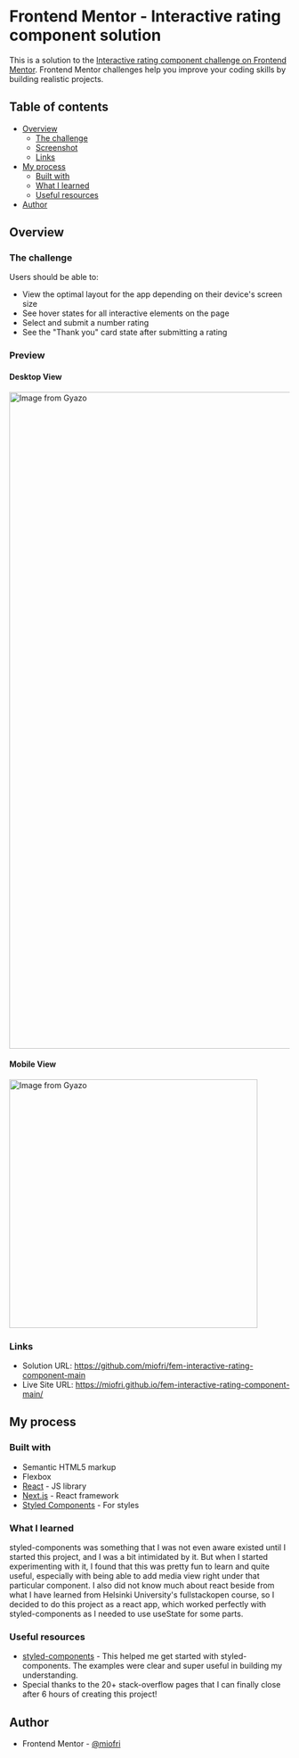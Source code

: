 # Frontend Mentor - Interactive rating component solution

This is a solution to the [Interactive rating component challenge on Frontend Mentor](https://www.frontendmentor.io/challenges/interactive-rating-component-koxpeBUmI). Frontend Mentor challenges help you improve your coding skills by building realistic projects.

## Table of contents

- [Overview](#overview)
  - [The challenge](#the-challenge)
  - [Screenshot](#screenshot)
  - [Links](#links)
- [My process](#my-process)
  - [Built with](#built-with)
  - [What I learned](#what-i-learned)
  - [Useful resources](#useful-resources)
- [Author](#author)

## Overview

### The challenge

Users should be able to:

- View the optimal layout for the app depending on their device's screen size
- See hover states for all interactive elements on the page
- Select and submit a number rating
- See the "Thank you" card state after submitting a rating

### Preview

#### Desktop View
<a href="https://gyazo.com/bee40b106ee7bcabfc8e4f073ab8e50b"><img src="https://i.gyazo.com/bee40b106ee7bcabfc8e4f073ab8e50b.gif" alt="Image from Gyazo" width="1178"/></a>

#### Mobile View
<a href="https://gyazo.com/6043bc10bf8c6126b9a3dfd662de6691"><img src="https://i.gyazo.com/6043bc10bf8c6126b9a3dfd662de6691.gif" alt="Image from Gyazo" width="446"/></a>

### Links

- Solution URL: https://github.com/miofri/fem-interactive-rating-component-main
- Live Site URL: https://miofri.github.io/fem-interactive-rating-component-main/

## My process

### Built with

- Semantic HTML5 markup
- Flexbox
- [React](https://reactjs.org/) - JS library
- [Next.js](https://nextjs.org/) - React framework
- [Styled Components](https://styled-components.com/) - For styles

### What I learned

styled-components was something that I was not even aware existed until I started this project, and I was a bit intimidated by it. But when I started experimenting with it, I found that this was pretty fun to learn and quite useful, especially with being able to add media view right under that particular component. I also did not know much about react beside from what I have learned from Helsinki University's fullstackopen course, so I decided to do this project as a react app, which worked perfectly with styled-components as I needed to use useState for some parts.

### Useful resources

- [styled-components](https://styled-components.com/docs/basics) - This helped me get started with styled-components. The examples were clear and super useful in building my understanding.
- Special thanks to the 20+ stack-overflow pages that I can finally close after 6 hours of creating this project! 

## Author
- Frontend Mentor - [@miofri](https://www.frontendmentor.io/profile/miofri)
